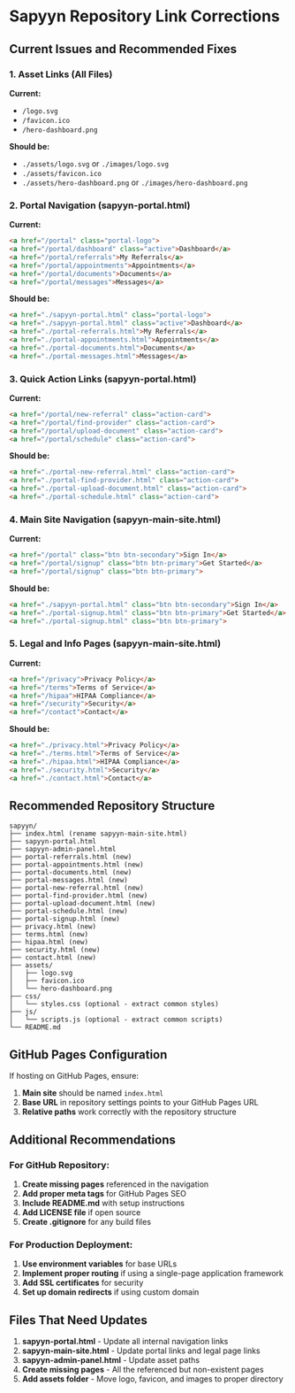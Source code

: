 # Sapyyn Repository Link Corrections

## Current Issues and Recommended Fixes

### 1. **Asset Links (All Files)**
**Current:** 
- `/logo.svg`
- `/favicon.ico` 
- `/hero-dashboard.png`

**Should be:**
- `./assets/logo.svg` or `./images/logo.svg`
- `./assets/favicon.ico`
- `./assets/hero-dashboard.png` or `./images/hero-dashboard.png`

### 2. **Portal Navigation (sapyyn-portal.html)**
**Current:**
```html
<a href="/portal" class="portal-logo">
<a href="/portal/dashboard" class="active">Dashboard</a>
<a href="/portal/referrals">My Referrals</a>
<a href="/portal/appointments">Appointments</a>
<a href="/portal/documents">Documents</a>
<a href="/portal/messages">Messages</a>
```

**Should be:**
```html
<a href="./sapyyn-portal.html" class="portal-logo">
<a href="./sapyyn-portal.html" class="active">Dashboard</a>
<a href="./portal-referrals.html">My Referrals</a>
<a href="./portal-appointments.html">Appointments</a>
<a href="./portal-documents.html">Documents</a>
<a href="./portal-messages.html">Messages</a>
```

### 3. **Quick Action Links (sapyyn-portal.html)**
**Current:**
```html
<a href="/portal/new-referral" class="action-card">
<a href="/portal/find-provider" class="action-card">
<a href="/portal/upload-document" class="action-card">
<a href="/portal/schedule" class="action-card">
```

**Should be:**
```html
<a href="./portal-new-referral.html" class="action-card">
<a href="./portal-find-provider.html" class="action-card">
<a href="./portal-upload-document.html" class="action-card">
<a href="./portal-schedule.html" class="action-card">
```

### 4. **Main Site Navigation (sapyyn-main-site.html)**
**Current:**
```html
<a href="/portal" class="btn btn-secondary">Sign In</a>
<a href="/portal/signup" class="btn btn-primary">Get Started</a>
<a href="/portal/signup" class="btn btn-primary">
```

**Should be:**
```html
<a href="./sapyyn-portal.html" class="btn btn-secondary">Sign In</a>
<a href="./portal-signup.html" class="btn btn-primary">Get Started</a>
<a href="./portal-signup.html" class="btn btn-primary">
```

### 5. **Legal and Info Pages (sapyyn-main-site.html)**
**Current:**
```html
<a href="/privacy">Privacy Policy</a>
<a href="/terms">Terms of Service</a>
<a href="/hipaa">HIPAA Compliance</a>
<a href="/security">Security</a>
<a href="/contact">Contact</a>
```

**Should be:**
```html
<a href="./privacy.html">Privacy Policy</a>
<a href="./terms.html">Terms of Service</a>
<a href="./hipaa.html">HIPAA Compliance</a>
<a href="./security.html">Security</a>
<a href="./contact.html">Contact</a>
```

## Recommended Repository Structure

```
sapyyn/
├── index.html (rename sapyyn-main-site.html)
├── sapyyn-portal.html
├── sapyyn-admin-panel.html
├── portal-referrals.html (new)
├── portal-appointments.html (new)
├── portal-documents.html (new)
├── portal-messages.html (new)
├── portal-new-referral.html (new)
├── portal-find-provider.html (new)
├── portal-upload-document.html (new)
├── portal-schedule.html (new)
├── portal-signup.html (new)
├── privacy.html (new)
├── terms.html (new)
├── hipaa.html (new)
├── security.html (new)
├── contact.html (new)
├── assets/
│   ├── logo.svg
│   ├── favicon.ico
│   └── hero-dashboard.png
├── css/
│   └── styles.css (optional - extract common styles)
├── js/
│   └── scripts.js (optional - extract common scripts)
└── README.md
```

## GitHub Pages Configuration

If hosting on GitHub Pages, ensure:

1. **Main site** should be named `index.html`
2. **Base URL** in repository settings points to your GitHub Pages URL
3. **Relative paths** work correctly with the repository structure

## Additional Recommendations

### For GitHub Repository:
1. **Create missing pages** referenced in the navigation
2. **Add proper meta tags** for GitHub Pages SEO
3. **Include README.md** with setup instructions
4. **Add LICENSE file** if open source
5. **Create .gitignore** for any build files

### For Production Deployment:
1. **Use environment variables** for base URLs
2. **Implement proper routing** if using a single-page application framework
3. **Add SSL certificates** for security
4. **Set up domain redirects** if using custom domain

## Files That Need Updates

1. **sapyyn-portal.html** - Update all internal navigation links
2. **sapyyn-main-site.html** - Update portal links and legal page links  
3. **sapyyn-admin-panel.html** - Update asset paths
4. **Create missing pages** - All the referenced but non-existent pages
5. **Add assets folder** - Move logo, favicon, and images to proper directory
